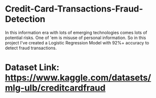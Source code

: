 # Credit-Card-Transactions-Fraud-Detection
In this information era with lots of emerging technologies comes lots of potential risks. One of 'em is misuse of personal information. So in this project I've created a Logistic Regression Model with 92%+ accuracy to detect fraud transactions.

# Dataset Link: https://www.kaggle.com/datasets/mlg-ulb/creditcardfraud
